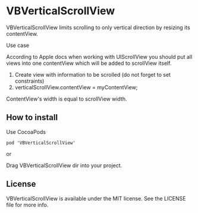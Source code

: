 VBVerticalScrollView
===========

VBVerticalScrollView limits scrolling to only vertical direction by resizing its contentView.

Use case

According to Apple docs when working with UIScrollView you should put all views into one contentView which will be added to scrollView itself.

1. Create view with information to be scrolled (do not forget to set constraints)
2. verticalScrollView.contentView = myContentView;

ContentView's width is equal to scrollView width.

## How to install
Use CocoaPods

    pod 'VBVerticalScrollView'

or

Drag VBVerticalScrollView dir into your project.

## License
VBVerticalScrollView is available under the MIT license. See the LICENSE file for more info.

